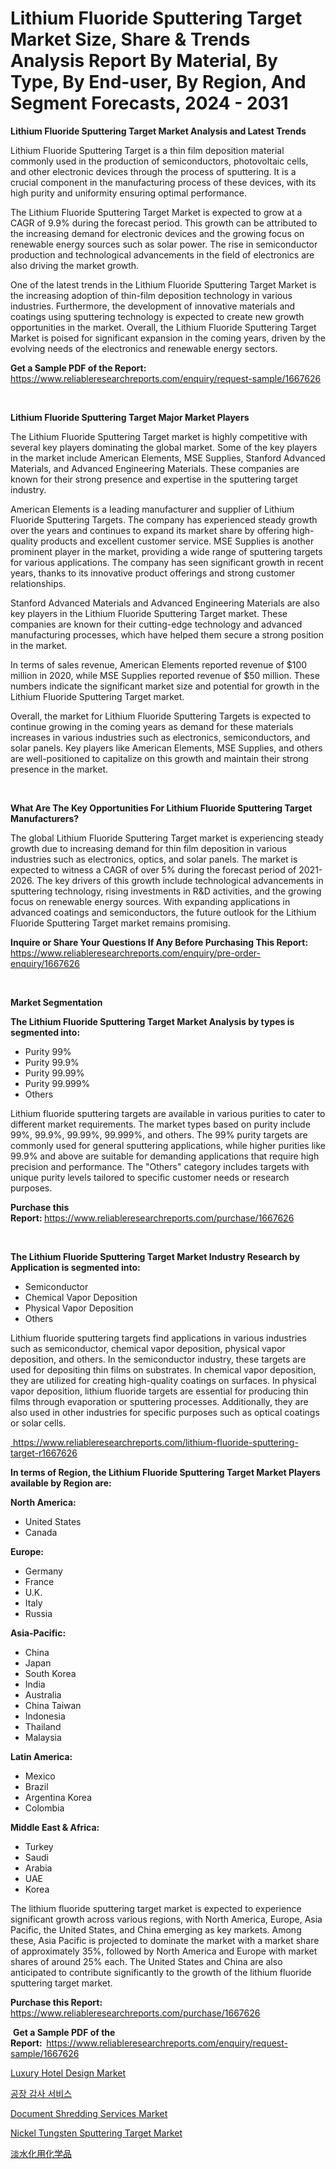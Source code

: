 <p><h1>Lithium Fluoride Sputtering Target Market Size, Share & Trends Analysis Report By Material, By Type, By End-user, By Region, And Segment Forecasts, 2024 - 2031</h1></p><p><strong>Lithium Fluoride Sputtering Target Market Analysis and Latest Trends</strong></p>
<p><p>Lithium Fluoride Sputtering Target is a thin film deposition material commonly used in the production of semiconductors, photovoltaic cells, and other electronic devices through the process of sputtering. It is a crucial component in the manufacturing process of these devices, with its high purity and uniformity ensuring optimal performance.</p><p>The Lithium Fluoride Sputtering Target Market is expected to grow at a CAGR of 9.9% during the forecast period. This growth can be attributed to the increasing demand for electronic devices and the growing focus on renewable energy sources such as solar power. The rise in semiconductor production and technological advancements in the field of electronics are also driving the market growth.</p><p>One of the latest trends in the Lithium Fluoride Sputtering Target Market is the increasing adoption of thin-film deposition technology in various industries. Furthermore, the development of innovative materials and coatings using sputtering technology is expected to create new growth opportunities in the market. Overall, the Lithium Fluoride Sputtering Target Market is poised for significant expansion in the coming years, driven by the evolving needs of the electronics and renewable energy sectors.</p></p>
<p><strong>Get a Sample PDF of the Report:&nbsp;</strong> <a href="https://www.reliableresearchreports.com/enquiry/request-sample/1667626">https://www.reliableresearchreports.com/enquiry/request-sample/1667626</a></p>
<p>&nbsp;</p>
<p><strong>Lithium Fluoride Sputtering Target Major Market Players</strong></p>
<p><p>The Lithium Fluoride Sputtering Target market is highly competitive with several key players dominating the global market. Some of the key players in the market include American Elements, MSE Supplies, Stanford Advanced Materials, and Advanced Engineering Materials. These companies are known for their strong presence and expertise in the sputtering target industry.</p><p>American Elements is a leading manufacturer and supplier of Lithium Fluoride Sputtering Targets. The company has experienced steady growth over the years and continues to expand its market share by offering high-quality products and excellent customer service. MSE Supplies is another prominent player in the market, providing a wide range of sputtering targets for various applications. The company has seen significant growth in recent years, thanks to its innovative product offerings and strong customer relationships.</p><p>Stanford Advanced Materials and Advanced Engineering Materials are also key players in the Lithium Fluoride Sputtering Target market. These companies are known for their cutting-edge technology and advanced manufacturing processes, which have helped them secure a strong position in the market.</p><p>In terms of sales revenue, American Elements reported revenue of $100 million in 2020, while MSE Supplies reported revenue of $50 million. These numbers indicate the significant market size and potential for growth in the Lithium Fluoride Sputtering Target market.</p><p>Overall, the market for Lithium Fluoride Sputtering Targets is expected to continue growing in the coming years as demand for these materials increases in various industries such as electronics, semiconductors, and solar panels. Key players like American Elements, MSE Supplies, and others are well-positioned to capitalize on this growth and maintain their strong presence in the market.</p></p>
<p>&nbsp;</p>
<p><strong>What Are The Key Opportunities For Lithium Fluoride Sputtering Target Manufacturers?</strong></p>
<p><p>The global Lithium Fluoride Sputtering Target market is experiencing steady growth due to increasing demand for thin film deposition in various industries such as electronics, optics, and solar panels. The market is expected to witness a CAGR of over 5% during the forecast period of 2021-2026. The key drivers of this growth include technological advancements in sputtering technology, rising investments in R&D activities, and the growing focus on renewable energy sources. With expanding applications in advanced coatings and semiconductors, the future outlook for the Lithium Fluoride Sputtering Target market remains promising.</p></p>
<p><strong>Inquire or Share Your Questions If Any Before Purchasing This Report:</strong> <a href="https://www.reliableresearchreports.com/enquiry/pre-order-enquiry/1667626">https://www.reliableresearchreports.com/enquiry/pre-order-enquiry/1667626</a></p>
<p>&nbsp;</p>
<p><strong>Market Segmentation</strong></p>
<p><strong>The Lithium Fluoride Sputtering Target Market Analysis by types is segmented into:</strong></p>
<p><ul><li>Purity 99%</li><li>Purity 99.9%</li><li>Purity 99.99%</li><li>Purity 99.999%</li><li>Others</li></ul></p>
<p><p>Lithium fluoride sputtering targets are available in various purities to cater to different market requirements. The market types based on purity include 99%, 99.9%, 99.99%, 99.999%, and others. The 99% purity targets are commonly used for general sputtering applications, while higher purities like 99.9% and above are suitable for demanding applications that require high precision and performance. The "Others" category includes targets with unique purity levels tailored to specific customer needs or research purposes.</p></p>
<p><strong>Purchase this Report:&nbsp;</strong><a href="https://www.reliableresearchreports.com/purchase/1667626">https://www.reliableresearchreports.com/purchase/1667626</a></p>
<p>&nbsp;</p>
<p><strong>The Lithium Fluoride Sputtering Target Market Industry Research by Application is segmented into:</strong></p>
<p><ul><li>Semiconductor</li><li>Chemical Vapor Deposition</li><li>Physical Vapor Deposition</li><li>Others</li></ul></p>
<p><p>Lithium fluoride sputtering targets find applications in various industries such as semiconductor, chemical vapor deposition, physical vapor deposition, and others. In the semiconductor industry, these targets are used for depositing thin films on substrates. In chemical vapor deposition, they are utilized for creating high-quality coatings on surfaces. In physical vapor deposition, lithium fluoride targets are essential for producing thin films through evaporation or sputtering processes. Additionally, they are also used in other industries for specific purposes such as optical coatings or solar cells.</p></p>
<p><a href="https://www.reliableresearchreports.com/lithium-fluoride-sputtering-target-r1667626">&nbsp;https://www.reliableresearchreports.com/lithium-fluoride-sputtering-target-r1667626</a></p>
<p><strong>In terms of Region, the Lithium Fluoride Sputtering Target Market Players available by Region are:</strong></p>
<p>
    <p> <strong> North America: </strong>
        <ul>
            <li>United States</li>
            <li>Canada</li>
        </ul>
        </p> 
    <p> <strong> Europe: </strong>
        <ul>
            <li>Germany</li>
            <li>France</li>
            <li>U.K.</li>
            <li>Italy</li>
            <li>Russia</li>
        </ul>
        </p> 
    <p> <strong> Asia-Pacific: </strong>
        <ul>
            <li>China</li>
            <li>Japan</li>
            <li>South Korea</li>
            <li>India</li>
            <li>Australia</li>
            <li>China Taiwan</li>
            <li>Indonesia</li>
            <li>Thailand</li>
            <li>Malaysia</li>
        </ul>
        </p> 
    <p> <strong> Latin America: </strong>
        <ul>
            <li>Mexico</li>
            <li>Brazil</li>
            <li>Argentina Korea</li>
            <li>Colombia</li>
        </ul>
        </p> 
    <p> <strong> Middle East & Africa: </strong>
        <ul>
            <li>Turkey</li>
            <li>Saudi</li>
            <li>Arabia</li>
            <li>UAE</li>
            <li>Korea</li>
        </ul>
    </p>
    </p>
<p><p>The lithium fluoride sputtering target market is expected to experience significant growth across various regions, with North America, Europe, Asia Pacific, the United States, and China emerging as key markets. Among these, Asia Pacific is projected to dominate the market with a market share of approximately 35%, followed by North America and Europe with market shares of around 25% each. The United States and China are also anticipated to contribute significantly to the growth of the lithium fluoride sputtering target market.</p></p>
<p><strong>Purchase this Report: </strong><a href="https://www.reliableresearchreports.com/purchase/1667626">https://www.reliableresearchreports.com/purchase/1667626</a></p>
<p>&nbsp;<strong>Get a Sample PDF of the Report:&nbsp;&nbsp;</strong><a href="https://www.reliableresearchreports.com/enquiry/request-sample/1667626">https://www.reliableresearchreports.com/enquiry/request-sample/1667626</a></p>
<p><strong></strong></p>
<p><p><a href="https://www.linkedin.com/pulse/luxury-hotel-design-market-exploring-share-trends-uhlye">Luxury Hotel Design Market</a></p><p><a href="https://github.com/fernandotryO5lson96765/Market-Research-Report-List-1/blob/main/250523755365.md">공장 감사 서비스</a></p><p><a href="https://www.linkedin.com/pulse/document-shredding-services-market-furnishes-information-mld6e">Document Shredding Services Market</a></p><p><a href="https://github.com/Glendatilghmankmgz0rbhwpy/Market-Research-Report-List-2/blob/main/nickel-tungsten-sputtering-target-market.md">Nickel Tungsten Sputtering Target Market</a></p><p><a href="https://github.com/RudySimonis2023/Market-Research-Report-List-1/blob/main/727125957127.md">淡水化用化学品</a></p></p>